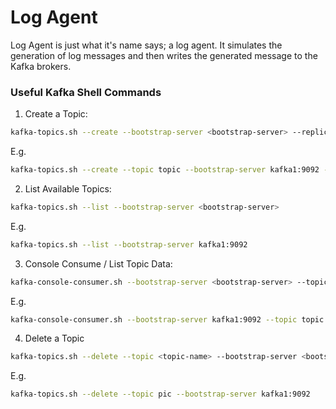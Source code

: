 # Log Agent
Log Agent is just what it's name says; a log agent. It simulates the generation of log messages and then writes the
generated message to the Kafka brokers.

### Useful Kafka Shell Commands

1. Create a Topic:  
```bash
kafka-topics.sh --create --bootstrap-server <bootstrap-server> --replication-factor <replication-factor> --partitions <num-partitions> --topic <topic-name>
```
E.g.
```bash
kafka-topics.sh --create --topic topic --bootstrap-server kafka1:9092 --replication-factor 3 --partitions 1
```
2. List Available Topics:  
```bash
kafka-topics.sh --list --bootstrap-server <bootstrap-server>
```
E.g. 
```bash
kafka-topics.sh --list --bootstrap-server kafka1:9092
```

3. Console Consume / List Topic Data:
```bash
kafka-console-consumer.sh --bootstrap-server <bootstrap-server> --topic my-topic --from-beginning
```
E.g.
```bash
kafka-console-consumer.sh --bootstrap-server kafka1:9092 --topic topic --from-beginning
```

4. Delete a Topic
```bash
kafka-topics.sh --delete --topic <topic-name> --bootstrap-server <bootstrap-server>
```
E.g. 
```bash
kafka-topics.sh --delete --topic pic --bootstrap-server kafka1:9092
```
